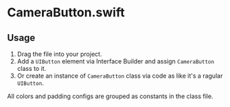 # CameraButton.swift

## Usage
1. Drag the file into your project.
2. Add a `UIButton` element via Interface Builder and assign `CameraButton` class to it.
3. Or create an instance of `CameraButton` class via code as like it's a ragular `UIButton`.

All colors and padding configs are grouped as constants in the class file.
